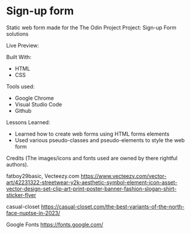 # Sign-up form

Static web form made for the The Odin Project Project: Sign-up Form solutions

Live Preview:

Built With:

- HTML
- CSS

Tools used:

- Google Chrome
- Visual Studio Code
- Github

Lessons Learned:

- Learned how to create web forms using HTML forms elements
- Used various pseudo-classes and pseudo-elements to style the web form

Credits (The images/icons and fonts used are owned by there rightful authors).

fatboy29basic, Vecteezy.com
https://www.vecteezy.com/vector-art/42231322-streetwear-y2k-aesthetic-symbol-element-icon-asset-vector-design-set-clip-art-print-poster-banner-fashion-slogan-shirt-sticker-flyer

casual-closet
https://casual-closet.com/the-best-variants-of-the-north-face-nuptse-in-2023/

Google Fonts
https://fonts.google.com/
